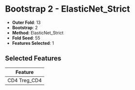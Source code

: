 # Bootstrap 2 - ElasticNet_Strict

- **Outer Fold**: 13
- **Bootstrap**: 2
- **Method**: ElasticNet_Strict
- **Fold Seed**: 55
- **Features Selected**: 1

## Selected Features

| Feature |
|---------|
| CD4 Treg_CD4 |
